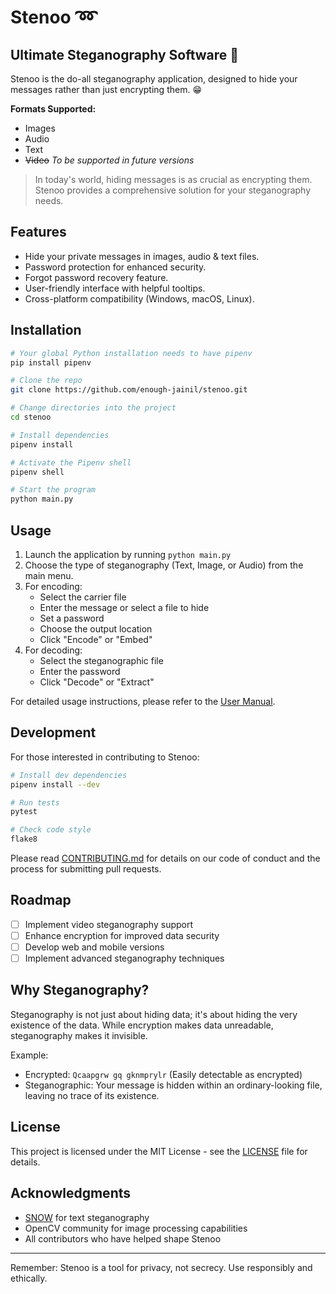# Stenoo :loop:


## Ultimate Steganography Software :superhero:

Stenoo is the do-all steganography application, designed to hide your messages rather than just encrypting them. :grin:

**Formats Supported:**

- Images
- Audio
- Text
- ~~Video~~ _To be supported in future versions_

> In today's world, hiding messages is as crucial as encrypting them. Stenoo provides a comprehensive solution for your steganography needs.

## Features

- Hide your private messages in images, audio & text files.
- Password protection for enhanced security.
- Forgot password recovery feature.
- User-friendly interface with helpful tooltips.
- Cross-platform compatibility (Windows, macOS, Linux).


## Installation

```bash
# Your global Python installation needs to have pipenv
pip install pipenv

# Clone the repo
git clone https://github.com/enough-jainil/stenoo.git

# Change directories into the project
cd stenoo

# Install dependencies
pipenv install

# Activate the Pipenv shell
pipenv shell

# Start the program
python main.py
```

## Usage

1. Launch the application by running `python main.py`
2. Choose the type of steganography (Text, Image, or Audio) from the main menu.
3. For encoding:
   - Select the carrier file
   - Enter the message or select a file to hide
   - Set a password
   - Choose the output location
   - Click "Encode" or "Embed"
4. For decoding:
   - Select the steganographic file
   - Enter the password
   - Click "Decode" or "Extract"

For detailed usage instructions, please refer to the [User Manual](docs/USER_MANUAL.md).

## Development

For those interested in contributing to Stenoo:

```bash
# Install dev dependencies
pipenv install --dev

# Run tests
pytest

# Check code style
flake8
```

Please read [CONTRIBUTING.md](CONTRIBUTING.md) for details on our code of conduct and the process for submitting pull requests.

## Roadmap

- [ ] Implement video steganography support
- [ ] Enhance encryption for improved data security
- [ ] Develop web and mobile versions
- [ ] Implement advanced steganography techniques

## Why Steganography?

Steganography is not just about hiding data; it's about hiding the very existence of the data. While encryption makes data unreadable, steganography makes it invisible.

Example:
- Encrypted: `Qcaapgrw gq gknmprylr` (Easily detectable as encrypted)
- Steganographic: Your message is hidden within an ordinary-looking file, leaving no trace of its existence.

## License

This project is licensed under the MIT License - see the [LICENSE](LICENSE) file for details.

## Acknowledgments

- [SNOW](http://www.darkside.com.au/snow/) for text steganography
- OpenCV community for image processing capabilities
- All contributors who have helped shape Stenoo

---

Remember: Stenoo is a tool for privacy, not secrecy. Use responsibly and ethically.
